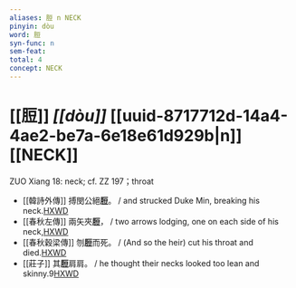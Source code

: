 ```yaml
---
aliases: 脰 n NECK
pinyin: dòu
word: 脰
syn-func: n
sem-feat: 
total: 4
concept: NECK 
---
```

# [[脰]] *[[dòu]]*  [[uuid-8717712d-14a4-4ae2-be7a-6e18e61d929b|n]] [[NECK]]
ZUO Xiang 18: neck; cf. ZZ 197；throat
 - [[韓詩外傳]] 搏閔公絕**脰**。 / and strucked Duke Min, breaking his neck.[HXWD](https://hxwd.org/textview.html?location=KR1c0066_tls_008-6a.22)
 - [[春秋左傳]] 兩矢夾**脰**， / two arrows lodging, one on each side of his neck,[HXWD](https://hxwd.org/textview.html?location=KR1e0001_tls_009-410a.18)
 - [[春秋穀梁傳]] 刎**脰**而死。 / (And so the heir) cut his throat and died.[HXWD](https://hxwd.org/textview.html?location=KR1e0008_tls_005-75a.91)
 - [[莊子]] 其**脰**肩肩。
                     / he thought their necks looked too lean and skinny.9[HXWD](https://hxwd.org/textview.html?location=KR5c0126_tls_005-13a.5)